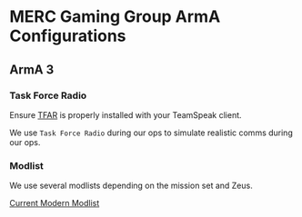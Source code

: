 # MERC Gaming Group ArmA Configurations

## ArmA 3

### Task Force Radio

Ensure [TFAR](http://radio.task-force.ru/en/) is properly installed with your TeamSpeak client.

We use `Task Force Radio` during our ops to simulate realistic comms during our ops.

### Modlist

We use several modlists depending on the mission set and Zeus.

[Current Modern Modlist](https://raw.githubusercontent.com/reapertrx/mercgg-arma/main/modlists/merc_8_1_0.html)
